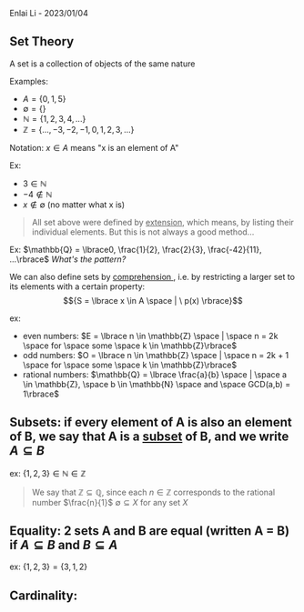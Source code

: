 
Enlai Li - 2023/01/04

## Set Theory

A set is a collection of objects of the same nature

Examples:
- $A = \lbrace0, 1, 5\rbrace$
- $\emptyset = \lbrace\rbrace$ 
- $\mathbb{N} = \lbrace1, 2, 3, 4, ...\rbrace$
- $\mathbb{Z} = \lbrace..., -3, -2, -1, 0, 1, 2, 3, ...\rbrace$

Notation: $x \in A$ means "x is an element of A"

Ex:
- $3 \in \mathbb{N}$
- $-4 \notin \mathbb{N}$
- $x \notin \emptyset$ (no matter what x is)

> All set above were defined by <u>extension</u>, which means, by listing their
> individual elements. But this is not always a good method...

Ex: 
$\mathbb{Q} = \lbrace0, \frac{1}{2}, \frac{2}{3}, \frac{-42}{11}, ...\rbrace$ 
*What's the pattern?*

We can also define sets by <u> comprehension </u>, i.e. by restricting a larger set
to its elements with a certain property:
$${S = \lbrace x \in A \space | \ p(x) \rbrace}$$

ex:
- even numbers: $E = \lbrace n \in \mathbb{Z} \space | \space n = 2k  \space for \space some \space k \in \mathbb{Z}\rbrace$
- odd numbers: $O = \lbrace n \in \mathbb{Z} \space | \space n = 2k + 1 \space for \space some \space k \in \mathbb{Z}\rbrace$
- rational numbers: $\mathbb{Q} = \lbrace \frac{a}{b} \space | \space a \in \mathbb{Z},  \space b \in \mathbb{N} \space and \space GCD(a,b) = 1\rbrace$

## Subsets: if every element of A is also an element of B, we say that A is a <u>subset</u> of B, and we write $A \subseteq B$
ex:
$\lbrace1, 2, 3\rbrace \in \mathbb{N} \in \mathbb{Z}$
> We say that $\mathbb{Z} \subseteq \mathbb{Q}$, since each $n \in \mathbb{Z}$ corresponds to the rational number $\frac{n}{1}$
> $\emptyset \subseteq X$ for any set $X$

## Equality: 2 sets A and B are equal (written A = B) if $A \subseteq B$ and $B \subseteq A$
ex: $\lbrace1,2,3\rbrace = \lbrace3,1,2\rbrace$

## Cardinality:




  